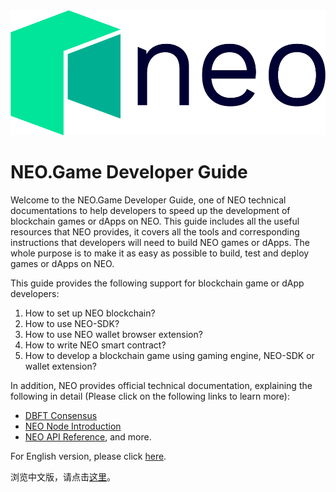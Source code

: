<div align="center">  
<img src="./images/neo-logo.png" alt="NEO-Tutorial" height="200">
</div>

# NEO.Game Developer Guide
Welcome to the NEO.Game Developer Guide, one of NEO technical documentations to help developers to speed up the development of blockchain games or dApps on NEO. This guide includes all the useful resources that NEO provides, it covers all the tools and corresponding instructions that developers will need to build NEO games or dApps. The whole purpose is to make it as easy as possible to build, test and deploy games or dApps on NEO.

This guide provides the following support for blockchain game or dApp developers:
1. How to set up NEO blockchain?
2. How to use NEO-SDK?
3. How to use NEO wallet browser extension?
4. How to write NEO smart contract?
5. How to develop a blockchain game using gaming engine, NEO-SDK or wallet extension?

In addition, NEO provides official technical documentation, explaining the following in detail (Please click on the following links to learn more): 
* [DBFT Consensus](https://docs.neo.org/en-us/basic/consensus/whitepaper.html)
* [NEO Node Introduction](https://docs.neo.org/en-us/node/introduction.html)
* [NEO API Reference](https://docs.neo.org/en-us/node/cli/latest-version/api.html), and more.

For English version, please click [here](./EN/README.md).

浏览中文版，请点击[这里](./CN/README.md)。